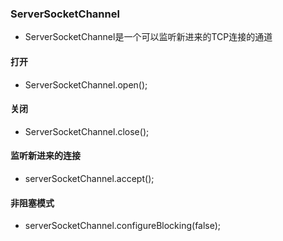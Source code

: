 ### ServerSocketChannel

- ServerSocketChannel是一个可以监听新进来的TCP连接的通道

#### 打开
- ServerSocketChannel.open();
#### 关闭
- ServerSocketChannel.close();
#### 监听新进来的连接
- serverSocketChannel.accept();
#### 非阻塞模式
- serverSocketChannel.configureBlocking(false);
####